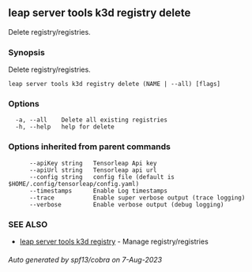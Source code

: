 ## leap server tools k3d registry delete

Delete registry/registries.

### Synopsis

Delete registry/registries.

```
leap server tools k3d registry delete (NAME | --all) [flags]
```

### Options

```
  -a, --all    Delete all existing registries
  -h, --help   help for delete
```

### Options inherited from parent commands

```
      --apiKey string   Tensorleap Api key
      --apiUrl string   Tensorleap api url
      --config string   config file (default is $HOME/.config/tensorleap/config.yaml)
      --timestamps      Enable Log timestamps
      --trace           Enable super verbose output (trace logging)
      --verbose         Enable verbose output (debug logging)
```

### SEE ALSO

* [leap server tools k3d registry](leap_server_tools_k3d_registry.md)	 - Manage registry/registries

###### Auto generated by spf13/cobra on 7-Aug-2023
